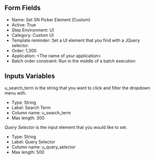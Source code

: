 ## Form Fields

- Name: Set SN Picker Element (Custom)
- Active: True
- Step Environment: UI
- Category: Custom UI
- Template reminder: Set a UI element that you find with a JQuery selector.
- Order: 1,300
- Application: \<The name of your application>
- Batch order constraint: Run in the middle of a batch execution

## Inputs Variables

u_search_term is the string that you want to click and filter the dropdown menu with.

- Type: String
- Label: Search Term
- Column name: u_search_term
- Max length: 300

_Query Selector_ is the input element that you would like to set.

- Type: String
- Label: Query Selector
- Column name: u_query_selector
- Max length: 500
